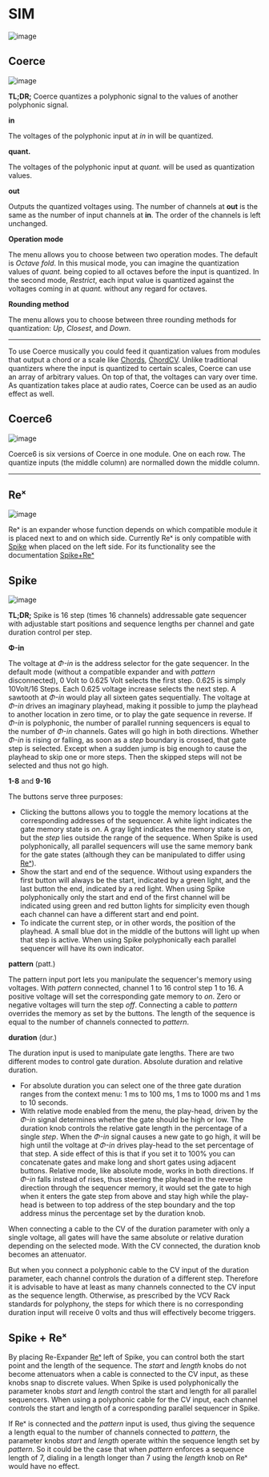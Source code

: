 # SIM
![image](https://user-images.githubusercontent.com/127059186/227156643-fdded601-bb1e-4beb-be26-9f3a77c0204c.png)
## Coerce
![image](https://user-images.githubusercontent.com/127059186/227144419-46e009e5-001e-47d7-8c2a-044e542ff76b.png)


**TL;DR;** Coerce quantizes a polyphonic signal to the values of another polyphonic signal.

**in**

The voltages of the polyphonic input at *in* in will be quantized.

**quant.**

The voltages of the polyphonic input at *quant.* will be used as quantization values. 

**out**

Outputs the quantized voltages using. The number of channels at **out** is the same as the number of input channels at **in**. The order of the channels is left unchanged. 

**Operation mode**

The menu allows you to choose between two operation modes. The default is *Octave fold*. In this musical mode, you can imagine the quantization values of *quant.* being copied to all octaves before the input is quantized. In the second mode, *Restrict*, each input value is quantized against the voltages coming in at *quant.* without any regard for octaves.

**Rounding method**

The menu allows you to choose between three rounding methods for quantization: *Up*, *Closest*, and *Down*.

--------------
To use Coerce musically you could feed it quantization values from modules that output a chord or a scale like [Chords](https://library.vcvrack.com/dbRackSequencer/Chords), [ChordCV](https://library.vcvrack.com/AaronStatic/ChordCV).
Unlike traditional quantizers where the input is quantized to certain scales, Coerce can use an array of arbitrary values. On top of that, the voltages can vary over time. As quantization takes place at audio rates, Coerce can be used as an audio effect as well. 

## Coerce6 
![image](https://user-images.githubusercontent.com/127059186/227144784-a6559449-a5d8-4575-bf17-398f2f398d5b.png)

Coerce6 is six versions of Coerce in one module. One on each row.
The quantize inputs (the middle column) are normalled down the middle column.


------------------

## <a name="re-x"></a>Reˣ

![image](https://user-images.githubusercontent.com/127059186/227145063-bb59e9fe-341b-4b44-91ae-a1cd67de205d.png)

Reˣ is an expander whose function depends on which compatible module it is placed next to and on which side. Currently Reˣ is only compatible with [Spike](#spike) when placed on the left side. For its functionality see the documentation [Spike+Reˣ](#spike-rex)

## <a name="spike"></a>Spike
![image](https://user-images.githubusercontent.com/127059186/227145293-bae06e2e-41d5-411b-afef-5a8d12c06a46.png)

**TL;DR;** Spike is 16 step (times 16 channels) addressable gate sequencer with adjustable start positions and sequence lengths per channel and gate duration control per step.

**Φ-in**

The voltage at *Φ-in* is the address selector for the gate sequencer. In the default mode (without a compatible expander and with *pattern* disconnected), 0 Volt to 0.625 Volt selects the first step. 0.625 is simply 10Volt/16 Steps. Each 0.625 voltage increase selects the next step. A sawtooth at *Φ-in* would play all sixteen gates sequentially. The voltage at *Φ-in* drives an imaginary playhead, making it possible to jump the playhead to another location in zero time, or to play the gate sequence in reverse. If *Φ-in* is polyphonic, the number of parallel running sequencers is equal to the number of *Φ-in* channels. Gates will go high in both directions. Whether *Φ-in* is rising or falling, as soon as a *step* boundary is crossed, that gate step is selected. Except when a sudden jump is big enough to cause the playhead to skip one or more steps. Then the skipped steps will not be selected and thus not go high.

**1-8** and **9-16**

The buttons serve three purposes:
 - Clicking the buttons allows you to toggle the memory locations at the corresponding addresses of the sequencer. A white light indicates the gate memory state is *on*. A gray light indicates the memory state is *on*, but the *step* lies outside the range of the sequence. When Spike is used polyphonically, all parallel sequencers will use the same memory bank for the gate states (although they can be manipulated to differ using [Reˣ](#re-x)).
 - Show the start and end of the sequence. Without using expanders the first button will always be the start, indicated by a green light, and the last button the end, indicated by a red light. When using Spike polyphonically only the start and end of the first channel will be indicated using green and red button lights for simplicity even though each channel can have a different start and end point.
 - To indicate the current step, or in other words, the position of the playhead. A small blue dot in the middle of the buttons will light up when that step is active. When using Spike polyphonically each parallel sequencer will have its own indicator.

**pattern** (patt.)

The pattern input port lets you manipulate the sequencer's memory using voltages. With *pattern* connected, channel 1 to 16 control step 1 to 16. A positive voltage will set the corresponding gate memory to *on*. Zero or negative voltages will turn the step *off*. Connecting a cable to *pattern* overrides the memory as set by the buttons. The length of the sequence is equal to the number of channels connected to *pattern*.   

**duration** (dur.)

The duration input is used to manipulate gate lengths. There are two different modes to control gate duration. Absolute duration and relative duration.
 - For absolute duration you can select one of the three gate duration ranges from the context menu: 1 ms to 100 ms, 1 ms to 1000 ms and 1 ms to 10 seconds. 
 - With relative mode enabled from the menu, the play-head, driven by the *Φ-in* signal determines whether the gate should be high or low. The duration knob controls the relative gate length in the percentage of a single *step*. When the *Φ-in* signal causes a new gate to go high, it will be high until the voltage at *Φ-in* drives play-head to the set percentage of that step. A side effect of this is that if you set it to 100% you can concatenate gates and make long and short gates using adjacent buttons. Relative mode, like absolute mode, works in both directions. If *Φ-in* falls instead of rises, thus steering the playhead in the reverse direction through the sequencer memory, it would set the gate to high when it enters the gate step from above and stay high while the play-head is between to top address of the step boundary and the top address minus the percentage set by the duration knob.

When connecting a cable to the CV of the duration parameter with only a single voltage, all gates will have the same absolute or relative duration depending on the selected mode. With the CV connected, the duration knob becomes an attenuator.

But when you connect a polyphonic cable to the CV input of the duration parameter, each channel controls the duration of a different step. Therefore it is advisable to have at least as many channels connected to the CV input as the sequence length. Otherwise, as prescribed by the VCV Rack standards for polyphony, the steps for which there is no corresponding duration input will receive 0 volts and thus will effectively become triggers. 

## <a name="spike-rex"></a>Spike + Reˣ

By placing Re-Expander [Reˣ](#re-x) left of Spike, you can control both the start point and the length of the sequence. The *start* and *length* knobs do not become attenuators when a cable is connected to the CV input, as these knobs snap to discrete values.
When Spike is used polyphonically the parameter knobs *start* and *length* control the start and length for all parallel sequencers.
When using a polyphonic cable for the CV input, each channel controls the start and length of a corresponding parallel sequencer in Spike. 

If Reˣ is connected and the *pattern* input is used, thus giving the sequence a length equal to the number of channels connected to *pattern*, the parameter knobs *start* and *length* operate within the sequence length set by *pattern*. So it could be the case that when *pattern* enforces a sequence length of 7, dialing in a length longer than 7 using the *length* knob on Reˣ would have no effect.


